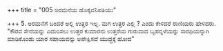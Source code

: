 +++
title = "005 ಅರಮನೆಯ ಹೊಕ್ಕವನಿಪತಿಯು"

+++
5. ಅರಮನೆಗೆ ಬಂದರೆ ಅಲ್ಲಿ ಉತ್ತರ ಇಲ್ಲ. ಮಗ ಉತ್ತರ ಎಲ್ಲಿ ? ಎಂದು ಕೇಳಿದರೆ ರಾಣಿಯರು ಹೇಳಿದರು.  
"ಕೌರವ ಸೇನೆಯನ್ನು ಎದುರಿಸಲು ಉತ್ತರ ಕುಮಾರನು ಉತ್ತರೆಯ ಗುರುವಾದ ಬೃಹನ್ನಳೆಯನ್ನು ಸಾರಥಿಯನ್ನಾಗಿ ಮಾಡಿಕೊಂಡು ಯಾರ ಸಹಾಯವನ್ನು ಅಪೇಕ್ಷಿಸದೆ ಯುದ್ಧಕ್ಕೆ ಹೋದ"